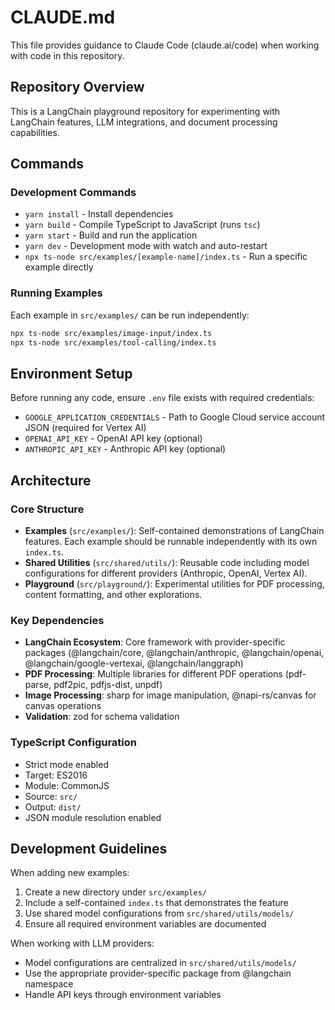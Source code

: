 # CLAUDE.md

This file provides guidance to Claude Code (claude.ai/code) when working with code in this repository.

## Repository Overview

This is a LangChain playground repository for experimenting with LangChain features, LLM integrations, and document processing capabilities.

## Commands

### Development Commands
- `yarn install` - Install dependencies
- `yarn build` - Compile TypeScript to JavaScript (runs `tsc`)
- `yarn start` - Build and run the application
- `yarn dev` - Development mode with watch and auto-restart
- `npx ts-node src/examples/[example-name]/index.ts` - Run a specific example directly

### Running Examples
Each example in `src/examples/` can be run independently:
```bash
npx ts-node src/examples/image-input/index.ts
npx ts-node src/examples/tool-calling/index.ts
```

## Environment Setup

Before running any code, ensure `.env` file exists with required credentials:
- `GOOGLE_APPLICATION_CREDENTIALS` - Path to Google Cloud service account JSON (required for Vertex AI)
- `OPENAI_API_KEY` - OpenAI API key (optional)
- `ANTHROPIC_API_KEY` - Anthropic API key (optional)

## Architecture

### Core Structure
- **Examples** (`src/examples/`): Self-contained demonstrations of LangChain features. Each example should be runnable independently with its own `index.ts`.
- **Shared Utilities** (`src/shared/utils/`): Reusable code including model configurations for different providers (Anthropic, OpenAI, Vertex AI).
- **Playground** (`src/playground/`): Experimental utilities for PDF processing, content formatting, and other explorations.

### Key Dependencies
- **LangChain Ecosystem**: Core framework with provider-specific packages (@langchain/core, @langchain/anthropic, @langchain/openai, @langchain/google-vertexai, @langchain/langgraph)
- **PDF Processing**: Multiple libraries for different PDF operations (pdf-parse, pdf2pic, pdfjs-dist, unpdf)
- **Image Processing**: sharp for image manipulation, @napi-rs/canvas for canvas operations
- **Validation**: zod for schema validation

### TypeScript Configuration
- Strict mode enabled
- Target: ES2016
- Module: CommonJS
- Source: `src/`
- Output: `dist/`
- JSON module resolution enabled

## Development Guidelines

When adding new examples:
1. Create a new directory under `src/examples/`
2. Include a self-contained `index.ts` that demonstrates the feature
3. Use shared model configurations from `src/shared/utils/models/`
4. Ensure all required environment variables are documented

When working with LLM providers:
- Model configurations are centralized in `src/shared/utils/models/`
- Use the appropriate provider-specific package from @langchain namespace
- Handle API keys through environment variables